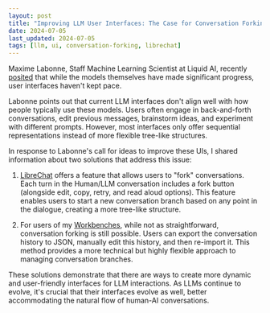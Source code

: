 ```yaml
---
layout: post
title: "Improving LLM User Interfaces: The Case for Conversation Forking"
date: 2024-07-05
last_updated: 2024-07-05
tags: [llm, ui, conversation-forking, librechat]
---
```


Maxime Labonne, Staff Machine Learning Scientist at Liquid AI, recently [posited](https://www.linkedin.com/posts/maxime-labonne_llms-have-made-enormous-progress-since-the-activity-7214965656260128773-Qc6m) that while the models themselves have made significant progress, user interfaces haven't kept pace.

Labonne points out that current LLM interfaces don't align well with how people typically use these models. Users often engage in back-and-forth conversations, edit previous messages, brainstorm ideas, and experiment with different prompts. However, most interfaces only offer sequential representations instead of more flexible tree-like structures.

In response to Labonne's call for ideas to improve these UIs, I shared information about two solutions that address this issue:

1. [LibreChat](https://www.librechat.ai/docs/user_guides/fork) offers a feature that allows users to "fork" conversations. Each turn in the Human/LLM conversation includes a fork button (alongside edit, copy, retry, and read aloud options). This feature enables users to start a new conversation branch based on any point in the dialogue, creating a more tree-like structure.

2. For users of my [Workbenches](https://huggingface.co/collections/ndurner/workbenches-6679d94dd125ceebb3e449d5), while not as straightforward, conversation forking is still possible. Users can export the conversation history to JSON, manually edit this history, and then re-import it. This method provides a more technical but highly flexible approach to managing conversation branches.

These solutions demonstrate that there are ways to create more dynamic and user-friendly interfaces for LLM interactions. As LLMs continue to evolve, it's crucial that their interfaces evolve as well, better accommodating the natural flow of human-AI conversations.